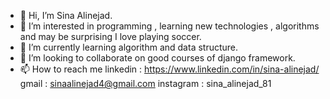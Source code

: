 - 👋 Hi, I’m Sina Alinejad.
- 👀 I’m interested in programming , learning new technologies , algorithms and may be surprising I love playing soccer.
- 🌱 I’m currently learning algorithm and data structure.
- 💞️ I’m looking to collaborate on good courses of django framework.
- 📫 How to reach me 
linkedin : https://www.linkedin.com/in/sina-alinejad/
gmail : sinaalinejad4@gmail.com
instagram : sina_alinejad_81
<!---
sinaalinejad/sinaalinejad is a ✨ special ✨ repository because its `README.md` (this file) appears on your GitHub profile.
You can click the Preview link to take a look at your changes.
--->

